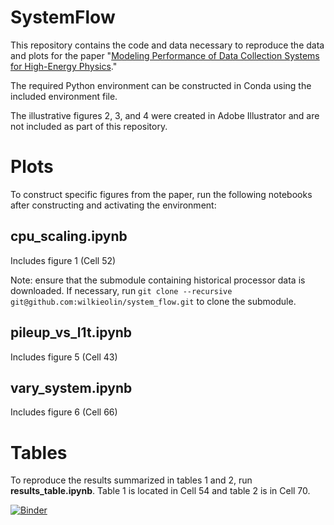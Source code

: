 # SystemFlow

This repository contains the code and data necessary to reproduce the data and plots for the paper "[Modeling Performance of Data Collection Systems for  High-Energy Physics](https://pubs.aip.org/aip/aml/article/2/4/046113/3326300)."

The required Python environment can be constructed in Conda using the included environment file. 

The illustrative figures 2, 3, and 4 were created in Adobe Illustrator and are not included as part of this repository. 

# Plots
To construct specific figures from the paper, run the following notebooks after constructing and activating the environment:

## cpu_scaling.ipynb
Includes figure 1 (Cell 52)

Note: ensure that the submodule containing historical processor data is downloaded. If necessary, run ``git clone --recursive git@github.com:wilkieolin/system_flow.git`` to clone the submodule.

## pileup_vs_l1t.ipynb
Includes figure 5 (Cell 43)

## vary_system.ipynb
Includes figure 6 (Cell 66)

# Tables
To reproduce the results summarized in tables 1 and 2, run **results_table.ipynb**. Table 1 is located in Cell 54 and table 2 is in Cell 70.

[![Binder](https://mybinder.org/badge_logo.svg)](https://mybinder.org/v2/gh/wilkieolin/system_flow/HEAD?labpath=vary_hlt.ipynb)
